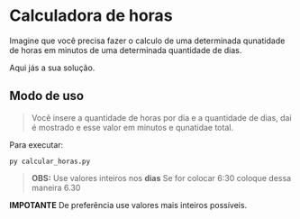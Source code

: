 # Calculadora de horas

Imagine que você precisa fazer o calculo de uma determinada qunatidade de horas em minutos de uma determinada quantidade de dias.   

Aqui jás a sua solução.

## Modo de uso

> Você insere a quantidade de horas por dia e a quantidade de dias, dai é mostrado e esse valor em minutos e qunatidae total.

Para executar:
~~~
py calcular_horas.py
~~~

> **OBS:** Use valores inteiros nos **dias**
> Se for colocar 6:30 coloque dessa maneira 6.30 

**IMPOTANTE** 
De preferência use valores mais inteiros possíveis.
